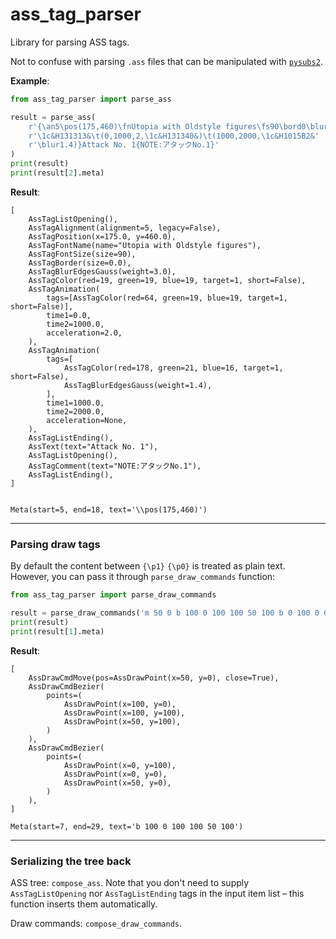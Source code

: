 ass_tag_parser
==============

Library for parsing ASS tags.

Not to confuse with parsing `.ass` files that can be manipulated with
[`pysubs2`](https://github.com/tkarabela/pysubs2).


**Example**:

```python
from ass_tag_parser import parse_ass

result = parse_ass(
    r'{\an5\pos(175,460)\fnUtopia with Oldstyle figures\fs90\bord0\blur3'
    r'\1c&H131313&\t(0,1000,2,\1c&H131340&)\t(1000,2000,\1c&H1015B2&'
    r'\blur1.4)}Attack No. 1{NOTE:アタックNo.1}'
)
print(result)
print(result[2].meta)
```

**Result**:

```python3
[
    AssTagListOpening(),
    AssTagAlignment(alignment=5, legacy=False),
    AssTagPosition(x=175.0, y=460.0),
    AssTagFontName(name="Utopia with Oldstyle figures"),
    AssTagFontSize(size=90),
    AssTagBorder(size=0.0),
    AssTagBlurEdgesGauss(weight=3.0),
    AssTagColor(red=19, green=19, blue=19, target=1, short=False),
    AssTagAnimation(
        tags=[AssTagColor(red=64, green=19, blue=19, target=1, short=False)],
        time1=0.0,
        time2=1000.0,
        acceleration=2.0,
    ),
    AssTagAnimation(
        tags=[
            AssTagColor(red=178, green=21, blue=16, target=1, short=False),
            AssTagBlurEdgesGauss(weight=1.4),
        ],
        time1=1000.0,
        time2=2000.0,
        acceleration=None,
    ),
    AssTagListEnding(),
    AssText(text="Attack No. 1"),
    AssTagListOpening(),
    AssTagComment(text="NOTE:アタックNo.1"),
    AssTagListEnding(),
]


Meta(start=5, end=18, text='\\pos(175,460)')
```

---

### Parsing draw tags

By default the content between `{\p1}` `{\p0}` is treated as plain text.  
However, you can pass it through `parse_draw_commands` function:

```python
from ass_tag_parser import parse_draw_commands

result = parse_draw_commands('m 50 0 b 100 0 100 100 50 100 b 0 100 0 0 50 0')
print(result)
print(result[1].meta)
```

**Result**:

```python3
[
    AssDrawCmdMove(pos=AssDrawPoint(x=50, y=0), close=True),
    AssDrawCmdBezier(
        points=(
            AssDrawPoint(x=100, y=0),
            AssDrawPoint(x=100, y=100),
            AssDrawPoint(x=50, y=100),
        )
    ),
    AssDrawCmdBezier(
        points=(
            AssDrawPoint(x=0, y=100),
            AssDrawPoint(x=0, y=0),
            AssDrawPoint(x=50, y=0),
        )
    ),
]

Meta(start=7, end=29, text='b 100 0 100 100 50 100')
```

---

### Serializing the tree back

ASS tree: `compose_ass`. Note that you don't need to supply `AssTagListOpening`
nor `AssTagListEnding` tags in the input item list – this function inserts them
automatically.

Draw commands: `compose_draw_commands`.
